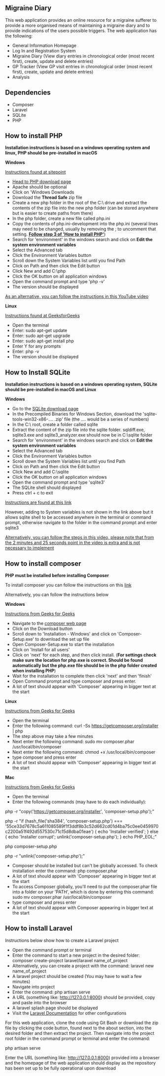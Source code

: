 ## Migraine Diary

This web application provides an online resource for a migraine sufferer to provide a more organised means of maintaining a migraine diary and to provide indications of the users possible triggers. The web application has the following:

- General Information Homepage
- Log In and Registration System
- Migraine Diary (View diary entries in chronological order (most recent first), create, update and delete entries)
- GP Tracker (View GP visit entries in chronological order (most recent first), create, update and delete entries)
- Analysis

## Dependencies

- Composer
- Laravel
- SQLite
- PHP

## How to install PHP
**Installation instructions is based on a windows operating system and linux, PHP should be pre-installed in macOS**

**Windows**

[Instructions found at sitepoint](https://www.sitepoint.com/how-to-install-php-on-windows/)

- [Head to PHP download page](https://www.php.net/downloads)
- Apache should be optional
- Click on 'Windows Downloads
- Download the **Thread Safe** zip file
- Create a new php folder in the root of the C:\ drive and extract the contents of the zip file into the new php folder (can be stored anywhere but is easier to create paths from there)
- In the php folder, create a new file called php.ini
- Copy the contents of php.ini-development into the php.ini (several lines may need to be changed, usually by removing the ; to uncomment that setting. [**Follow step 3 of 'How to install PHP'**](https://www.sitepoint.com/how-to-install-php-on-windows/))
- Search for 'environment' in the windows search and click on **Edit the system environment variables**
- Select the Advanced tab
- Click the Environment Variables button
- Scroll down the System Variables list until you find Path
- Click on Path and then click the Edit button
- Click New and add C:\php
- Click the OK button on all application windows
- Open the command prompt and type 'php -v'
- The version should be displayed

[As an alternative, you can follow the instructions in this YouTube video](https://www.youtube.com/watch?v=FcU6CaIjBqo)

**Linux**

[Instructions found at GeeksforGeeks](https://www.geeksforgeeks.org/how-to-install-php-on-linux/)

- Open the terminal
- Enter: sudo apt-get update
- Enter: sudo apt-get upgrade
- Enter: sudo apt-get install php
- Enter Y for any prompts
- Enter: php -v
- The version should be displayed

## How to Install SQLite
**Installation instructions is based on a windows operating system, SQLite should be pre-installed in macOS and Linux**

**Windows**

- Go to the [SQLite download page](https://www.sqlite.org/download.html)
- In the Precompiled Binaries for Windows Section, download the 'sqlite-tools-win32-x86-.... .zip' file (the .... would be a series of numbers)
- In the C:\ root, create a folder called sqlite
- Extract the content of the zip file into the sqlite folder. sqldiff.exe, sqlite3.exe and sqlite3_analyzer.exe should now be in C:\sqlite folder
- Search for 'environment' in the windows search and click on **Edit the system environment variables**
- Select the Advanced tab
- Click the Environment Variables button
- Scroll down the System Variables list until you find Path
- Click on Path and then click the Edit button
- Click New and add C:\sqlite
- Click the OK button on all application windows
- Open the command prompt and type 'sqlite3'
- The SQLite shell should displayed
- Press ctrl + c to exit

[Instructions are found at this link](https://www.sqlitetutorial.net/download-install-sqlite/)

However, adding to System variables is not shown in the link above but it allows sqlite shell to be accessed anywhere in the terminal or command prompt, otherwise navigate to the folder in the command prompt and enter sqlite3

[Alternatively, you can follow the steps in this video, please note that from the 2 minutes and 25 seconds point in the video is extra and is not necessary to implement](https://www.youtube.com/watch?v=L3FwRRx6bqo)

## How to install composer

**PHP must be installed before installing Composer**

To install composer you can follow the instructions on this [link](https://getcomposer.org/doc/00-intro.md)

Alternatively, you can follow the instructions below

**Windows**

[Instructions from Geeks for Geeks](https://www.geeksforgeeks.org/how-to-install-php-composer-on-windows/)

- Navigate to the [composer web page](https://getcomposer.org/)
- Click on the Download button
- Scroll down to 'Installation - Windows' and click on 'Composer-Setup.exe' to download the set up file
- Open Composer-Setup.exe to start the installation
- Click on 'Install for all users'
- Click on 'next' for each step, and then click install. (**For settings check make sure the location for php.exe is correct. Should be found automatically but the php.exe file should be in the php folder created when installing PHP**)
- Wait for the installation to complete then click 'next' and then 'finish'
- Open Command prompt and type composer and press enter. 
- A lot of text should appear with 'Composer' appearing in bigger text at the start

**Linux**

[Instructions from Geeks for Geeks](https://www.geeksforgeeks.org/how-to-install-and-use-php-composer-on-linux/)

- Open the terminal
- Enter the following command: curl -Ss https://getcomposer.org/installer | php
- The step above may take a few minutes
- Next enter the following command: sudo mv composer.phar /usr/local/bin/composer
- Next enter the following command: chmod +x /usr/local/bin/composer
- type composer and press enter
- A lot of text should appear with 'Composer' appearing in bigger text at the start

**Mac**

[Instructions from Geeks for Geeks](https://www.geeksforgeeks.org/how-to-install-php-composer-on-macos/)

- Open the terminal
- Enter the following commands (may have to do each individually):

php -r "copy('https://getcomposer.org/installer', 'composer-setup.php');"

php -r "if (hash_file('sha384', 'composer-setup.php') === '55ce33d7678c5a611085589f1f3ddf8b3c52d662cd01d4ba75c0ee0459970c2200a51f492d557530c71c15d8dba01eae') { echo 'Installer verified'; } else { echo 'Installer corrupt'; unlink('composer-setup.php'); } echo PHP_EOL;"

php composer-setup.php

php -r "unlink('composer-setup.php');"

- Composer should be installed but can't be globally accessed. To check installation enter the command: php composer.phar
- A lot of text should appear with 'Composer' appearing in bigger text at the start
- To access Composer globally, you'll need to put the composer.phar file into a folder on your 'PATH', which is done by entering this command: sudo mv composer.phar /usr/local/bin/composer
- type composer and press enter
- A lot of text should appear with Composer appearing in bigger text at the start


## How to install Laravel

Instructions below show how to create a Laravel project

- Open the command prompt or terminal
- Enter the command to start a new project in the desired folder: composer create-project laravel/laravel name_of_project
- Alternatively, you can create a project with the command: laravel new name_of_project
- A laravel project should be created (You may have to wait a few minutes)
- Navigate into project
- Enter the command: php artisan serve
- A URL (something like: http://127.0.0.1:8000) should be provided, copy and paste into the browser
- A laravel splash page should be displayed
- Visit the [Laravel Documentation](https://laravel.com/docs/9.x) for other configurations

For this web application, clone the code using Git Bash or download the zip file by clicking the code button, found next to the about section, into the desired folder and then extract the project. Then navigate into the project root folder in the command prompt or terminal and enter the command: 

php artisan serve

Enter the URL (something like: http://127.0.0.1:8000) provided into a browser and the homepage of the web application should display as the repository has been set up to be fully operational upon download